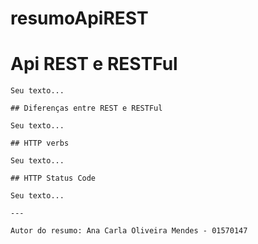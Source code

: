 # resumoApiREST

 # Api REST e RESTFul

    Seu texto...

    ## Diferenças entre REST e RESTFul

    Seu texto...

    ## HTTP verbs

    Seu texto...

    ## HTTP Status Code

    Seu texto...

    ---

    Autor do resumo: Ana Carla Oliveira Mendes - 01570147

